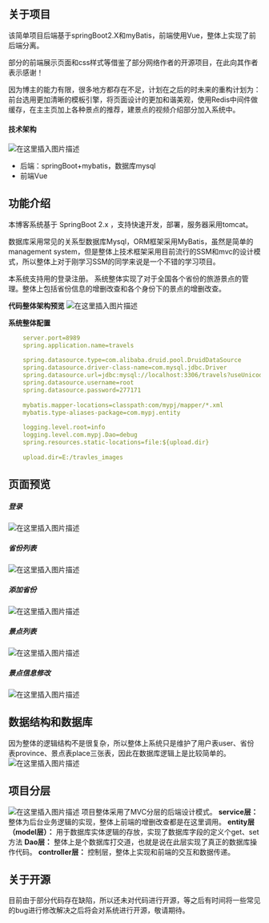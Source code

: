 ﻿## 关于项目
该简单项目后端基于springBoot2.X和myBatis，前端使用Vue，整体上实现了前后端分离。

部分的前端展示页面和css样式等借鉴了部分网络作者的开源项目，在此向其作者表示感谢！

因为博主的能力有限，很多地方都存在不足，计划在之后的时未来的重构计划为：前台选用更加清晰的模板引擎，将页面设计的更加和谐美观，使用Redis中间件做缓存，在主主页加上各种景点的推荐，建景点的视频介绍部分加入系统中。

#### 技术架构
![在这里插入图片描述](https://img-blog.csdnimg.cn/20200611150447429.png?x-oss-process=image/watermark,type_ZmFuZ3poZW5naGVpdGk,shadow_10,text_aHR0cHM6Ly9ibG9nLmNzZG4ubmV0L216Y19sb3Zl,size_16,color_FFFFFF,t_70#pic_center)
* 后端：springBoot+mybatis，数据库mysql
* 前端Vue
## 功能介绍
本博客系统基于 SpringBoot 2.x ，支持快速开发，部署，服务器采用tomcat。

数据库采用常见的关系型数据库Mysql，ORM框架采用MyBatis，虽然是简单的management system，但是整体上技术框架采用目前流行的SSM和mvc的设计模式，所以整体上对于刚学习SSM的同学来说是一个不错的学习项目。

本系统支持用的登录注册。
系统整体实现了对于全国各个省份的旅游景点的管理。整体上包括省份信息的增删改查和各个身份下的景点的增删改查。

**代码整体架构预览**
![在这里插入图片描述](https://img-blog.csdnimg.cn/20200611142752637.png?x-oss-process=image/watermark,type_ZmFuZ3poZW5naGVpdGk,shadow_10,text_aHR0cHM6Ly9ibG9nLmNzZG4ubmV0L216Y19sb3Zl,size_16,color_FFFFFF,t_70#pic_center)

**系统整体配置**

```yaml
	server.port=8989
	spring.application.name=travels
	
	spring.datasource.type=com.alibaba.druid.pool.DruidDataSource
	spring.datasource.driver-class-name=com.mysql.jdbc.Driver
	spring.datasource.url=jdbc:mysql://localhost:3306/travels?useUnicode=true&characterEncoding=UTF-8&serverTimezone=Asia/Shanghai
	spring.datasource.username=root
	spring.datasource.password=277171
	
	mybatis.mapper-locations=classpath:com/mypj/mapper/*.xml
	mybatis.type-aliases-package=com.mypj.entity
	
	logging.level.root=info
	logging.level.com.mypj.Dao=debug
	spring.resources.static-locations=file:${upload.dir}
	
	upload.dir=E:/travles_images


```

## 页面预览
##### 登录
![在这里插入图片描述](https://img-blog.csdnimg.cn/20200611142835998.png?x-oss-process=image/watermark,type_ZmFuZ3poZW5naGVpdGk,shadow_10,text_aHR0cHM6Ly9ibG9nLmNzZG4ubmV0L216Y19sb3Zl,size_16,color_FFFFFF,t_70#pic_center)

##### 省份列表
![在这里插入图片描述](https://img-blog.csdnimg.cn/20200611142911861.png?x-oss-process=image/watermark,type_ZmFuZ3poZW5naGVpdGk,shadow_10,text_aHR0cHM6Ly9ibG9nLmNzZG4ubmV0L216Y19sb3Zl,size_16,color_FFFFFF,t_70#pic_center)
##### 添加省份
![在这里插入图片描述](https://img-blog.csdnimg.cn/20200611142929996.png?x-oss-process=image/watermark,type_ZmFuZ3poZW5naGVpdGk,shadow_10,text_aHR0cHM6Ly9ibG9nLmNzZG4ubmV0L216Y19sb3Zl,size_16,color_FFFFFF,t_70#pic_center)
##### 景点列表
![在这里插入图片描述](https://img-blog.csdnimg.cn/2020061114295737.png?x-oss-process=image/watermark,type_ZmFuZ3poZW5naGVpdGk,shadow_10,text_aHR0cHM6Ly9ibG9nLmNzZG4ubmV0L216Y19sb3Zl,size_16,color_FFFFFF,t_70#pic_center)
##### 景点信息修改
![在这里插入图片描述](https://img-blog.csdnimg.cn/20200611143030706.png?x-oss-process=image/watermark,type_ZmFuZ3poZW5naGVpdGk,shadow_10,text_aHR0cHM6Ly9ibG9nLmNzZG4ubmV0L216Y19sb3Zl,size_16,color_FFFFFF,t_70#pic_center)
## 数据结构和数据库
因为整体的逻辑结构不是很复杂，所以整体上系统只是维护了用户表user、省份表province、景点表place三张表，因此在数据库逻辑上是比较简单的。
![在这里插入图片描述](https://img-blog.csdnimg.cn/20200611143856454.png?x-oss-process=image/watermark,type_ZmFuZ3poZW5naGVpdGk,shadow_10,text_aHR0cHM6Ly9ibG9nLmNzZG4ubmV0L216Y19sb3Zl,size_16,color_FFFFFF,t_70#pic_center)

## 项目分层
![在这里插入图片描述](https://img-blog.csdnimg.cn/20200611143144989.png?x-oss-process=image/watermark,type_ZmFuZ3poZW5naGVpdGk,shadow_10,text_aHR0cHM6Ly9ibG9nLmNzZG4ubmV0L216Y19sb3Zl,size_16,color_FFFFFF,t_70#pic_center)
项目整体采用了MVC分层的后端设计模式。
**service层：** 整体为后台业务逻辑的实现，整体上前端的增删改查都是在这里调用。
**entity层（model层）：** 用于数据库实体逻辑的存放，实现了数据库字段的定义个get、set方法
**Dao层：** 整体上是个数据库打交道，也就是说在此层实现了真正的数据库操作代码。
**controller层：** 控制层，整体上实现和前端的交互和数据传递。
## 关于开源
目前由于部分代码存在缺陷，所以还未对代码进行开源，等之后有时间将一些常见的bug进行修改解决之后将会对系统进行开源，敬请期待。

